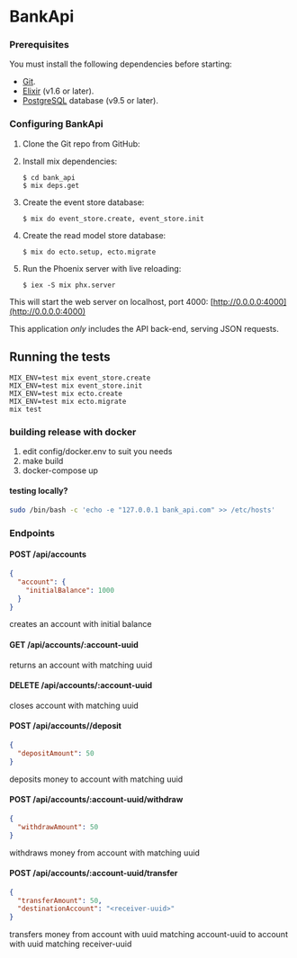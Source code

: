 # BankApi

### Prerequisites

You must install the following dependencies before starting:

- [Git](https://git-scm.com/).
- [Elixir](https://elixir-lang.org/install.html) (v1.6 or later).
- [PostgreSQL](https://www.postgresql.org/) database (v9.5 or later).

### Configuring BankApi

1. Clone the Git repo from GitHub:
2. Install mix dependencies:

   ```console
   $ cd bank_api
   $ mix deps.get
   ```

3. Create the event store database:

   ```console
   $ mix do event_store.create, event_store.init
   ```

4. Create the read model store database:

   ```console
   $ mix do ecto.setup, ecto.migrate
   ```

5. Run the Phoenix server with live reloading:

   ```console
   $ iex -S mix phx.server
   ```

This will start the web server on localhost, port 4000: [http://0.0.0.0:4000](http://0.0.0.0:4000)

This application _only_ includes the API back-end, serving JSON requests.

## Running the tests

```console
MIX_ENV=test mix event_store.create
MIX_ENV=test mix event_store.init
MIX_ENV=test mix ecto.create
MIX_ENV=test mix ecto.migrate
mix test
```

### building release with docker

1. edit config/docker.env to suit you needs
2. make build
3. docker-compose up

#### testing locally?

```bash
sudo /bin/bash -c 'echo -e "127.0.0.1 bank_api.com" >> /etc/hosts'
```

### Endpoints

#### POST /api/accounts

```json
{
  "account": {
    "initialBalance": 1000
  }
}
```

creates an account with initial balance

#### GET /api/accounts/:account-uuid

returns an account with matching uuid

#### DELETE /api/accounts/:account-uuid

closes account with matching uuid

#### POST /api/accounts/<account-uuid>/deposit

```json
{
  "depositAmount": 50
}
```

deposits money to account with matching uuid

#### POST /api/accounts/:account-uuid/withdraw

```json
{
  "withdrawAmount": 50
}
```

withdraws money from account with matching uuid

#### POST /api/accounts/:account-uuid/transfer

```json
{
  "transferAmount": 50,
  "destinationAccount": "<receiver-uuid>"
}
```

transfers money from account with uuid matching account-uuid to account with uuid matching receiver-uuid
